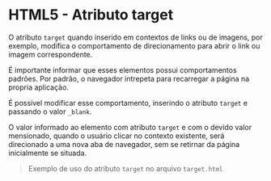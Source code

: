 # HTML5 - Atributo target

O atributo `target` quando inserido em contextos de links ou de imagens, por exemplo, modifica o comportamento de direcionamento para abrir o link ou imagem correspondente.

É importante informar que esses elementos possui comportamentos padrões. Por padrão, o navegador intrepeta para recarregar a página na propria aplicação.

É possível modificar esse comportamento, inserindo o atributo `target` e passando o valor `_blank`.

O valor informado ao elemento com atributo `target` e com o devido valor mensionado, quando o usuário clicar no contexto existente, será direcionado a uma nova aba de navegador, sem se retirnar da página inicialmente se situada.

> Exemplo de uso do atributo `target` no arquivo `target.html`